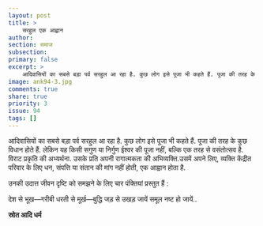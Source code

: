 ```yaml
---
layout: post
title: >
    सरहुल एक आह्वान
author:
section: समाज
subsection:
primary: false
excerpt: >
    आदिवासियों का सबसे बड़ा पर्व सरहुल आ रहा है. कुछ लोग इसे पूजा भी कहते हैं. पूजा की तरह के कुछ विधान होते हैं. लेकिन यह किसी सगुण या निर्गुण ईश्वर की पूजा नहीं, बल्कि एक तरह से वसंतोत्सव है.
image: ank94-3.jpg
comments: true
share: true
priority: 3
issue: 94
tags: []
---
```


आदिवासियों का सबसे बड़ा पर्व सरहुल आ रहा है. कुछ लोग इसे पूजा भी कहते हैं. पूजा की तरह के कुछ विधान होते हैं. लेकिन यह किसी सगुण या निर्गुण ईश्वर की पूजा नहीं, बल्कि एक तरह से वसंतोत्सव है. विराट प्रकृति की अभ्यर्थना. उसके प्रति अपनी रागात्मकता की अभिव्यक्ति.उसमें अपने लिए, व्यक्ति केंद्रीत परिवार के लिए धन, संपत्ति या संतान की मांग नहीं होती, एक आह्वान होता है.

उनकी उदात्त जीवन दृष्टि को समझने के लिए चार पंक्तियां प्रस्तुत हैं :

देश से भूख—गरीबी
धरती से मूर्ख—बुद्धि
जड़ से उखड़ जायें
समूल नष्ट हो जायें..

**स्रोत आदि धर्म**